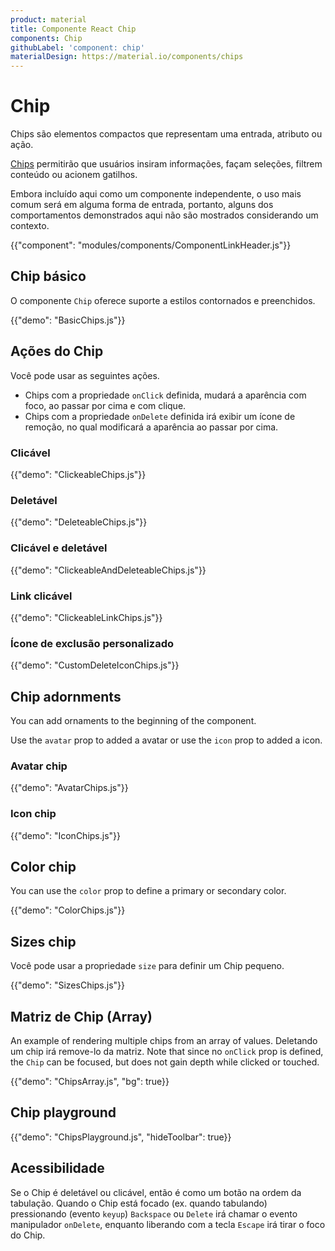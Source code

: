 ```yaml
---
product: material
title: Componente React Chip
components: Chip
githubLabel: 'component: chip'
materialDesign: https://material.io/components/chips
---
```


# Chip

<p class="description">Chips são elementos compactos que representam uma entrada, atributo ou ação.</p>

[Chips](https://material.io/design/components/chips.html) permitirão que usuários insiram informações, façam seleções, filtrem conteúdo ou acionem gatilhos.

Embora incluído aqui como um componente independente, o uso mais comum será em alguma forma de entrada, portanto, alguns dos comportamentos demonstrados aqui não são mostrados considerando um contexto.

{{"component": "modules/components/ComponentLinkHeader.js"}}

## Chip básico

O componente `Chip` oferece suporte a estilos contornados e preenchidos.

{{"demo": "BasicChips.js"}}

## Ações do Chip

Você pode usar as seguintes ações.

- Chips com a propriedade `onClick` definida, mudará a aparência com foco, ao passar por cima e com clique.
- Chips com a propriedade `onDelete` definida irá exibir um ícone de remoção, no qual modificará a aparência ao passar por cima.

### Clicável

{{"demo": "ClickeableChips.js"}}

### Deletável

{{"demo": "DeleteableChips.js"}}

### Clicável e deletável

{{"demo": "ClickeableAndDeleteableChips.js"}}

### Link clicável

{{"demo": "ClickeableLinkChips.js"}}

### Ícone de exclusão personalizado

{{"demo": "CustomDeleteIconChips.js"}}

## Chip adornments

You can add ornaments to the beginning of the component.

Use the `avatar` prop to added a avatar or use the `icon` prop to added a icon.

### Avatar chip

{{"demo": "AvatarChips.js"}}

### Icon chip

{{"demo": "IconChips.js"}}

## Color chip

You can use the `color` prop to define a primary or secondary color.

{{"demo": "ColorChips.js"}}

## Sizes chip

Você pode usar a propriedade `size` para definir um Chip pequeno.

{{"demo": "SizesChips.js"}}

## Matriz de Chip (Array)

An example of rendering multiple chips from an array of values. Deletando um chip irá remove-lo da matriz. Note that since no `onClick` prop is defined, the `Chip` can be focused, but does not gain depth while clicked or touched.

{{"demo": "ChipsArray.js", "bg": true}}

## Chip playground

{{"demo": "ChipsPlayground.js", "hideToolbar": true}}

## Acessibilidade

Se o Chip é deletável ou clicável, então é como um botão na ordem da tabulação. Quando o Chip está focado (ex. quando tabulando) pressionando (evento `keyup`) `Backspace` ou `Delete` irá chamar o evento manipulador `onDelete`, enquanto liberando com a tecla `Escape` irá tirar o foco do Chip.
